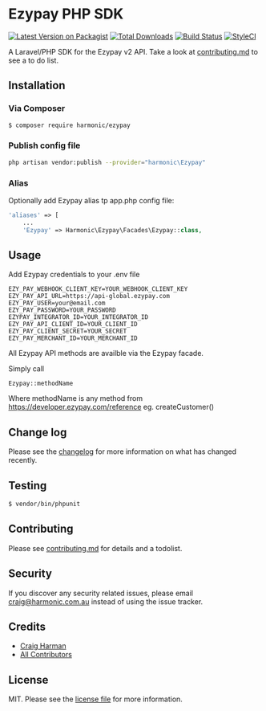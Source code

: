 # Ezypay PHP SDK

[![Latest Version on Packagist][ico-version]][link-packagist]
[![Total Downloads][ico-downloads]][link-downloads]
[![Build Status][ico-travis]][link-travis]
[![StyleCI][ico-styleci]][link-styleci]

A Laravel/PHP SDK for the Ezypay v2 API. Take a look at [contributing.md](contributing.md) to see a to do list.

## Installation

### Via Composer

``` bash
$ composer require harmonic/ezypay
```

### Publish config file

``` bash
php artisan vendor:publish --provider="harmonic\Ezypay"
```

### Alias

Optionally add Ezypay alias tp app.php config file:

``` php
'aliases' => [
	...
	'Ezypay' => Harmonic\Ezypay\Facades\Ezypay::class,
```

## Usage

Add Ezypay credentials to your .env file

```
EZY_PAY_WEBHOOK_CLIENT_KEY=YOUR_WEBHOOK_CLIENT_KEY
EZY_PAY_API_URL=https://api-global.ezypay.com
EZY_PAY_USER=your@email.com
EZY_PAY_PASSWORD=YOUR_PASSWORD
EZYPAY_INTEGRATOR_ID=YOUR_INTEGRATOR_ID
EZY_PAY_API_CLIENT_ID=YOUR_CLIENT_ID
EZY_PAY_CLIENT_SECRET=YOUR_SECRET
EZY_PAY_MERCHANT_ID=YOUR_MERCHANT_ID
```

All Ezypay API methods are availble via the Ezypay facade.

Simply call

```
Ezypay::methodName
```
Where methodName is any method from https://developer.ezypay.com/reference
eg. createCustomer()

## Change log

Please see the [changelog](changelog.md) for more information on what has changed recently.

## Testing

``` bash
$ vendor/bin/phpunit
```

## Contributing

Please see [contributing.md](contributing.md) for details and a todolist.

## Security

If you discover any security related issues, please email craig@harmonic.com.au instead of using the issue tracker.

## Credits

- [Craig Harman][link-author]
- [All Contributors][link-contributors]

## License

MIT. Please see the [license file](license.md) for more information.

[ico-version]: https://img.shields.io/packagist/v/harmonic/ezypay.svg?style=flat-square
[ico-downloads]: https://img.shields.io/packagist/dt/harmonic/ezypay.svg?style=flat-square
[ico-travis]: https://img.shields.io/travis/harmonic/ezypay/master.svg?style=flat-square
[ico-styleci]: https://styleci.io/repos/191169226/shield

[link-packagist]: https://packagist.org/packages/harmonic/ezypay
[link-downloads]: https://packagist.org/packages/harmonic/ezypay
[link-travis]: https://travis-ci.org/harmonic/ezypay
[link-styleci]: https://styleci.io/repos/12345678
[link-author]: https://github.com/harmonic
[link-contributors]: ../../contributors
